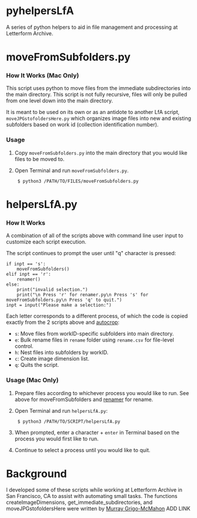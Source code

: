 # pyhelpersLfA
A series of python helpers to aid in file management and processing at Letterform Archive. 
 
# moveFromSubfolders.py

### How It Works (Mac Only)
This script uses python to move files from the immediate subdirectories into the main directory. This script is not fully recursive, files will only be pulled from one level down into the main directory.  

It is meant to be used on its own or as an antidote to another LfA script, `moveJPGstofoldersHere.py` which organizes image files into new and existing subfolders based on work id (collection identification number). 

### Usage
1. Copy `moveFromSubfolders.py` into the main directory that you would like files to be moved to. 

2. Open Terminal and run `moveFromSubfolders.py`. 
      
        $ python3 /PATH/TO/FILES/moveFromSubfolders.py 

# helpersLfA.py

### How It Works
A combination of all of the scripts above with command line user input to customize each script execution. 

The script continues to prompt the user until "q" character is pressed: 

```  
if inpt == 's':
    moveFromSubfolders()
elif inpt == 'r':
    renamer()
else:
    print("invalid selection.")
    print("\n Press 'r' for renamer.py\n Press 's' for moveFromSubfolders.py\n Press 'q' to quit.")
inpt = input("Please make a selection:")
```

Each letter corresponds to a different process, of which the code is copied exactly from the 2 scripts above and [autocrop](https://github.com/elliswmartin/autocropLfA/blob/85c9591d4c998e8d62e71494234da52d38808b6a/autocrop.sh): 

* `s`: Move files from workID-specific subfolders into main directory. 
* `e`: Bulk rename files in `rename` folder using `rename.csv` for file-level control.   
* `h`: Nest files into subfolders by workID. 
* `c`: Create image dimension list.  
* `q`: Quits the script. 

### Usage (Mac Only) 

1. Prepare files according to whichever process you would like to run. See above for moveFromSubfolders and [renamer](https://github.com/elliswmartin/renamer/blob/4e10206972eec4e69fb1337b42785befd60cd243/renamer.py) for rename. 

2. Open Terminal and run `helpersLfA.py`: 

        $ python3 /PATH/TO/SCRIPT/helpersLfA.py 

4. When prompted, enter a character + `enter` in Terminal based on the process you would first like to run.

5. Continue to select a process until you would like to quit. 

# Background 
I developed some of these scripts while working at Letterform Archive in San Francisco, CA to assist with automating small tasks. The functions createImageDimensions, get_immediate_subdirectories, and moveJPGstofoldersHere were written by [Murray Grigo-McMahon]() ADD LINK

